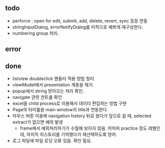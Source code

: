 ﻿## todo

- perforce : open for edit, submit, add, delete, revert, sync 등등 연동
- stringInputDialog, errorNotifyDialog를 미적으로 예쁘게 재구성한다.
- numbering group 처리.

## error


## done

- listview doubleclick 핸들러 적용 방법 정리
- viewModel에서 presentation 계층을 제거.
- popup에서 string 받아오는 처리 확인.
- navigate 관련 컨트롤 확인
- excel을 child process로 이용해서 데이터 편집하는 방법 구현
- Page의 타이틀을 main window의 title과 연동한다.
- 마우스 버튼 이용해 navigation history 뒤로 왔다가 앞으로 갈 때, selected extract가 없으면 예외 발생
  - frame에서 예외처리하기가 수월해 보이지 않음. 어차피 practice 정도 레벨인데, 마지막 히스토리를 기억했다가 재선택하도록 방어.
- 로그 파일에 파일 로딩 오류 있음. 확인 필요.
